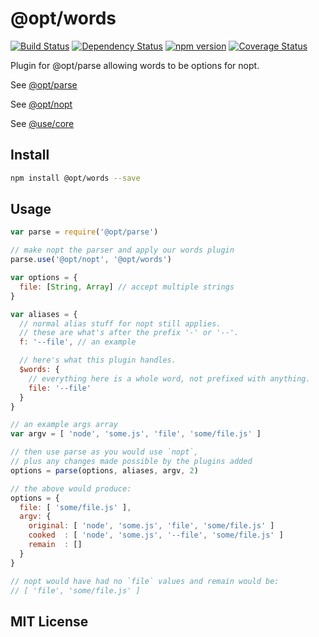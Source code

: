 # @opt/words
[![Build Status](https://travis-ci.org/elidoran/node-opt-words.svg?branch=master)](https://travis-ci.org/elidoran/node-opt-words)
[![Dependency Status](https://gemnasium.com/elidoran/node-opt-words.png)](https://gemnasium.com/elidoran/node-opt-words)
[![npm version](https://badge.fury.io/js/%40opt%2Fwords.svg)](http://badge.fury.io/js/%40opt%2Fwords)
[![Coverage Status](https://coveralls.io/repos/github/elidoran/node-opt-words/badge.svg?branch=master)](https://coveralls.io/github/elidoran/node-opt-words?branch=master)

Plugin for @opt/parse allowing words to be options for nopt.

See [@opt/parse](https://www.npmjs.com/package/@opt/parse)

See [@opt/nopt](https://www.npmjs.com/package/nopt)

See [@use/core](https://www.npmjs.com/package/@use/core)


## Install

```sh
npm install @opt/words --save
```


## Usage

```javascript
var parse = require('@opt/parse')

// make nopt the parser and apply our words plugin
parse.use('@opt/nopt', '@opt/words')

var options = {
  file: [String, Array] // accept multiple strings
}

var aliases = {
  // normal alias stuff for nopt still applies.
  // these are what's after the prefix '-' or '--'.
  f: '--file', // an example

  // here's what this plugin handles.
  $words: {
    // everything here is a whole word, not prefixed with anything.
    file: '--file'
  }
}

// an example args array
var argv = [ 'node', 'some.js', 'file', 'some/file.js' ]

// then use parse as you would use `nopt`,
// plus any changes made possible by the plugins added
options = parse(options, aliases, argv, 2)

// the above would produce:
options = {
  file: [ 'some/file.js' ],
  argv: {
    original: [ 'node', 'some.js', 'file', 'some/file.js' ]
    cooked  : [ 'node', 'some.js', '--file', 'some/file.js' ]
    remain  : []
  }
}

// nopt would have had no `file` values and remain would be:
// [ 'file', 'some/file.js' ]
```


## MIT License
